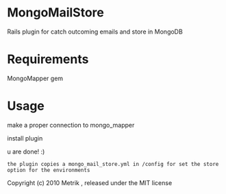 MongoMailStore
==============

Rails plugin for catch outcoming emails and store in MongoDB

Requirements
=======

  MongoMapper gem

Usage
=======

  make a proper connection to mongo_mapper

  install plugin

  u are done! :)
  
    the plugin copies a mongo_mail_store.yml in /config for set the store option for the environments


Copyright (c) 2010 Metrik , released under the MIT license
